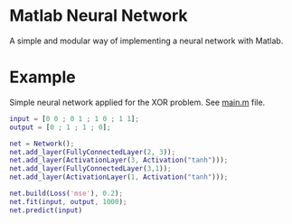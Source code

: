 # Matlab Neural Network

A simple and modular way of implementing a neural network with Matlab.

# Example
Simple neural network applied for the XOR problem. See [main.m](https://github.com/OmarAflak/matlab-neural-network/blob/master/examples/xor/main.m) file.

```matlab
input = [0 0 ; 0 1 ; 1 0 ; 1 1];
output = [0 ; 1 ; 1 ; 0];

net = Network();
net.add_layer(FullyConnectedLayer(2, 3));
net.add_layer(ActivationLayer(3, Activation("tanh")));
net.add_layer(FullyConnectedLayer(3,1));
net.add_layer(ActivationLayer(1, Activation("tanh")));

net.build(Loss('mse'), 0.2);
net.fit(input, output, 1000);
net.predict(input)
```
